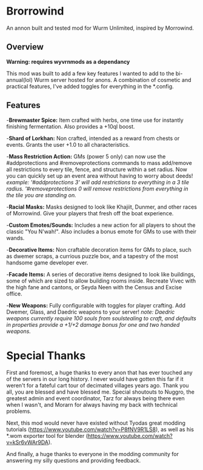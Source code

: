 # Brorrowind
An annon built and tested mod for Wurm Unlimited, inspired by Morrowind.

## Overview
**Warning: requires wyvrnmods as a dependancy**

This mod was built to add a few key features I wanted to add to the bi-annual(lol) Wurm server hosted for anons. A combination of cosmetic and practical features, I've added toggles for everything in the *.config.

## Features
-**Brewmaster Spice:** Item crafted with herbs, one time use for instantly finishing fermentation. Also provides a +10ql boost.

-**Shard of Lorkhan:** Non crafted, intended as a reward from chests or events. Grants the user +1.0 to all characteristics.

-**Mass Restriction Action:** GMs (power 5 only) can now use the #addprotections and #removeprotections commands to mass add/remove all restrictions to every tile, fence, and structure within a set radius. Now you can quickly set up an event area without having to worry about deeds!
*example: '#addprotections 3' will add restrictions to everything in a 3 tile radius. '#removeprotections 0 will remove restrictions from everything in the tile you are standing on.*

-**Racial Masks:** Masks designed to look like Khajiit, Dunmer, and other races of Morrowind. Give your players that fresh off the boat experience.

-**Custom Emotes/Sounds:** Includes a new action for all players to shout the classic "You N'wah!". Also includes a bonus emote for GMs to use with their wands.

-**Decorative Items:** Non craftable decoration items for GMs to place, such as dwemer scraps, a currious puzzle box, and a tapestry of the most handsome game developer ever.

-**Facade Items:** A series of decorative items designed to look like buildings, some of which are sized to allow building rooms inside. Recreate Vivec with the high fane and cantons, or Seyda Neen with the Census and Excise office.

-**New Weapons:** Fully configurable with toggles for player crafting. Add Dwemer, Glass, and Daedric weapons to your server!
*note: Daedric weapons currently require 100 souls from soulstealing to craft, and defaults in properties provide a +1/+2 damage bonus for one and two handed weapons.*

# Special Thanks
First and foremost, a huge thanks to every anon that has ever touched any of the servers in our long history. I never would have gotten this far if it weren't for a fateful cart tour of decimated villages years ago. Thank you all, you are blessed and have blessed me.
Special shoutouts to Nuggro, the greatest admin and event coordinator, Tarz for always being there even when I wasn't, and Morarn for always having my back with technical problems.

Next, this mod would never have existed without Tyodas great modding tutorials (https://www.youtube.com/watch?v=P8fNV9R1LS8), as well as his *.wom exporter tool for blender (https://www.youtube.com/watch?v=kSr6vWAr9DA).

And finally, a huge thanks to everyone in the modding community for answering my silly questions and providing feedback.